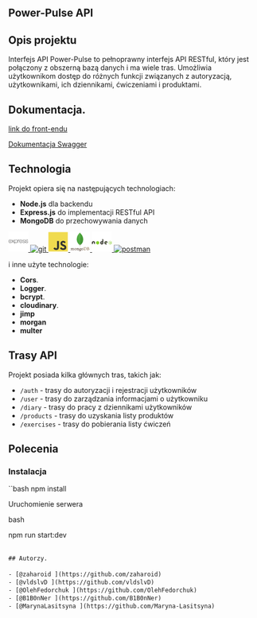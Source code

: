## Power-Pulse API

## Opis projektu

Interfejs API Power-Pulse to pełnoprawny interfejs API RESTful, który jest połączony z obszerną bazą danych i ma wiele tras. Umożliwia użytkownikom dostęp do różnych funkcji związanych z autoryzacją, użytkownikami, ich dziennikami, ćwiczeniami i produktami.

## Dokumentacja.

[link do front-endu](https://adoppp.github.io/react-app-team-4/welcome)

[Dokumentacja Swagger](https://powerpulse-171j.onrender.com/api-docs/)

## Technologia

Projekt opiera się na następujących technologiach:

- **Node.js** dla backendu
- **Express.js** do implementacji RESTful API
- **MongoDB** do przechowywania danych

<p align="left"> 
<a href="https://expressjs.com" target="_blank" rel="noreferrer"> 
<img src="https://raw.githubusercontent.com/devicons/devicon/master/icons/express/express-original-wordmark.svg" alt="express" width="40" height="40"/> </a> 
<a href="https://git-scm.com/" target="_blank" rel="noreferrer"> <img src="https://www.vectorlogo.zone/logos/git-scm/git-scm-icon.svg" alt="git" width="40" height="40"/> </a> 
<a href="https://developer.mozilla.org/en-US/docs/Web/JavaScript" target="_blank" rel="noreferrer"> <img src="https://raw.githubusercontent.com/devicons/devicon/master/icons/javascript/javascript-original.svg" alt="javascript" width="40" height="40"/> </a> 
<a href="https://www.mongodb.com/" target="_blank" rel="noreferrer"> <img src="https://raw.githubusercontent.com/devicons/devicon/master/icons/mongodb/mongodb-original-wordmark.svg" alt="mongodb" width="40" height="40"/> </a> 
<a href="https://nodejs.org" target="_blank" rel="noreferrer"> <img src="https://raw.githubusercontent.com/devicons/devicon/master/icons/nodejs/nodejs-original-wordmark.svg" alt="nodejs" width="40" height="40"/> </a> 
<a href="https://postman.com" target="_blank" rel="noreferrer"> <img src="https://www.vectorlogo.zone/logos/getpostman/getpostman-icon.svg" alt="postman" width="40" height="40"/> </a> </p>

i inne użyte technologie:

- **Cors**.
- **Logger**.
- **bcrypt**.
- **cloudinary**.
- **jimp**
- **morgan**
- **multer**

## Trasy API

Projekt posiada kilka głównych tras, takich jak:

- `/auth` - trasy do autoryzacji i rejestracji użytkowników
- `/user` - trasy do zarządzania informacjami o użytkowniku
- `/diary` - trasy do pracy z dziennikami użytkowników
- `/products` - trasy do uzyskania listy produktów
- `/exercises` - trasy do pobierania listy ćwiczeń

## Polecenia

### Instalacja

``bash
npm install

Uruchomienie serwera

bash

npm run start:dev

```

## Autorzy.

- [@zaharoid ](https://github.com/zaharoid)
- [@vldslvD ](https://github.com/vldslvD)
- [@OlehFedorchuk ](https://github.com/OlehFedorchuk)
- [@B1B0nNer ](https://github.com/B1B0nNer)
- [@MarynaLasitsyna ](https://github.com/Maryna-Lasitsyna)

```
